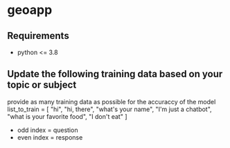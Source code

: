 # geoapp
## Requirements
- python <= 3.8

## Update the following training data based on your topic or subject
provide as many training data as possible for the accuraccy of the model
list_to_train = [
    "hi",
    "hi, there",
    "what's your name",
    "I'm just a chatbot",
    "what is your favorite food",
    "I don't eat"
]
- odd index = question
- even index = response
  

